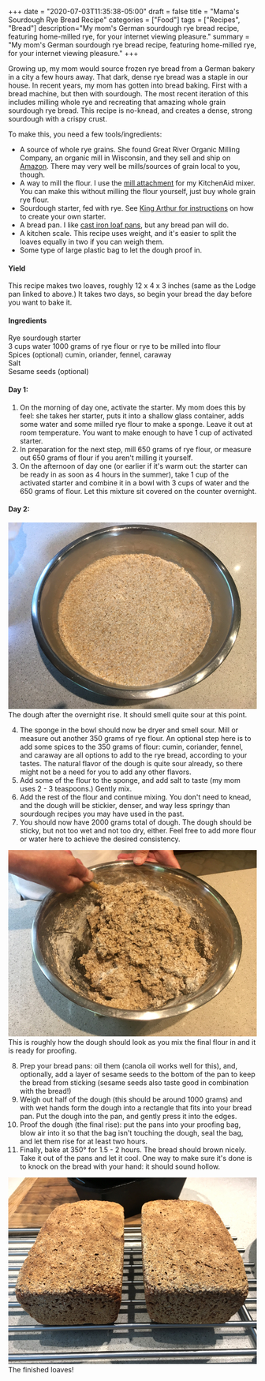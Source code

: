 +++
date = "2020-07-03T11:35:38-05:00"
draft = false
title = "Mama's Sourdough Rye Bread Recipe"
categories = ["Food"]
tags = ["Recipes", "Bread"]
description="My mom's German sourdough rye bread recipe, featuring home-milled rye, for your internet viewing pleasure."
summary = "My mom's German sourdough rye bread recipe, featuring home-milled rye, for your internet viewing pleasure."
+++

Growing up, my mom would source frozen rye bread from a German bakery in a city a few hours away. That dark, dense rye bread was a staple in our house. In recent years, my mom has gotten into bread baking. First with a bread machine, but then with sourdough. The most recent iteration of this includes milling whole rye and recreating that amazing whole grain sourdough rye bread. This recipe is no-knead, and creates a dense, strong sourdough with a crispy crust.

To make this, you need a few tools/ingredients:

- A source of whole rye grains. She found Great River Organic Milling Company, an organic mill in Wisconsin, and they sell and ship on [Amazon](https://www.amazon.com/gp/product/B0049YM8XU?ie=UTF8&psc=1&linkCode=ll1&tag=d01a3488-20&linkId=163f568a6942f2950b992f051646ce8a&language=en_US&ref_=as_li_ss_tl). There may very well be mills/sources of grain local to you, though.
- A way to mill the flour. I use the [mill attachment](https://www.kitchenaid.com/countertop-appliances/stand-mixers/attachments/p.all-metal-grain-mill.kgm.html) for my KitchenAid mixer. You can make this without milling the flour yourself, just buy whole grain rye flour.
- Sourdough starter, fed with rye. See [King Arthur for instructions](https://www.kingarthurbaking.com/learn/guides/sourdough/create) on how to create your own starter.
- A bread pan. I like [cast iron loaf pans](https://www.lodgecastiron.com/product/seasoned-cast-iron-loaf-pan?sku=BW8LP), but any bread pan will do.
- A kitchen scale. This recipe uses weight, and it's easier to split the loaves equally in two if you can weigh them.
- Some type of large plastic bag to let the dough proof in.

#### Yield

This recipe makes two loaves, roughly 12 x 4 x 3 inches (same as the Lodge pan linked to above.) It takes two days, so begin your bread the day before you want to bake it.

#### Ingredients

Rye sourdough starter<br />
3 cups water
1000 grams of rye flour or rye to be milled into flour<br />
Spices (optional) cumin, oriander, fennel, caraway<br />
Salt<br />
Sesame seeds (optional)

#### Day 1:

1. On the morning of day one, activate the starter. My mom does this by feel: she takes her starter, puts it into a shallow glass container, adds some water and some milled rye flour to make a sponge. Leave it out at room temperature. You want to make enough to have 1 cup of activated starter.
2. In preparation for the next step, mill 650 grams of rye flour, or measure out 650 grams of flour if you aren't milling it yourself.
3. On the afternoon of day one (or earlier if it's warm out: the starter can be ready in as soon as 4 hours in the summer), take 1 cup of the activated starter and combine it in a bowl with 3 cups of water and the 650 grams of flour. Let this mixture sit covered on the counter overnight.

#### Day 2:

<div class="text-center inline-image-container">
  <img src="./rye-dough-after-overnight-rise.jpg" alt="" class="img-responsive img-center"></img>
  <div class="caption-container">
    <div class="inline-image-caption">The dough after the overnight rise. It should smell quite sour at this point.</div>
  </div>
</div>

4. The sponge in the bowl should now be dryer and smell sour. Mill or measure out another 350 grams of rye flour. An optional step here is to add some spices to the 350 grams of flour: cumin, coriander, fennel, and caraway are all options to add to the rye bread, according to your tastes. The natural flavor of the dough is quite sour already, so there might not be a need for you to add any other flavors.
5. Add some of the flour to the sponge, and add salt to taste (my mom uses 2 - 3 teaspoons.) Gently mix.
6. Add the rest of the flour and continue mixing. You don't need to knead, and the dough will be stickier, denser, and way less springy than sourdough recipes you may have used in the past.
7. You should now have 2000 grams total of dough. The dough should be sticky, but not too wet and not too dry, either. Feel free to add more flour or water here to achieve the desired consistency.

<div class="text-center inline-image-container">
  <img src="./rye-dough-consistency-before-proofing.jpg" alt="" class="img-responsive img-center"></img>
  <div class="caption-container">
    <div class="inline-image-caption">This is roughly how the dough should look as you mix the final flour in and it is ready for proofing.</div>
  </div>
</div>

8. Prep your bread pans: oil them (canola oil works well for this), and, optionally, add a layer of sesame seeds to the bottom of the pan to keep the bread from sticking (sesame seeds also taste good in combination with the bread!)
9. Weigh out half of the dough (this should be around 1000 grams) and with wet hands form the dough into a rectangle that fits into your bread pan. Put the dough into the pan, and gently press it into the edges.
10. Proof the dough (the final rise): put the pans into your proofing bag, blow air into it so that the bag isn't touching the dough, seal the bag, and let them rise for at least two hours.
11. Finally, bake at 350° for 1.5 - 2 hours. The bread should brown nicely. Take it out of the pans and let it cool. One way to make sure it's done is to knock on the bread with your hand: it should sound hollow.

<div class="text-center inline-image-container">
  <img src="./finished-sourdough-rye-loaves.jpg" alt="" class="img-responsive img-center"></img>
  <div class="caption-container">
    <div class="inline-image-caption">The finished loaves!</div>
  </div>
</div>
